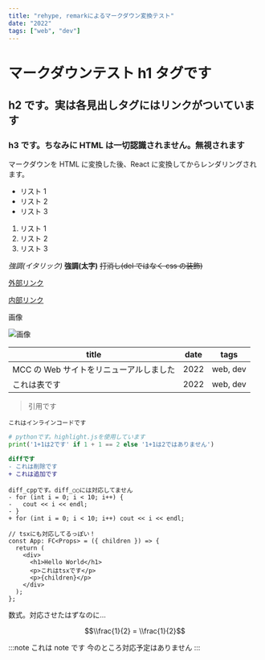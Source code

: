 ```yaml
---
title: "rehype, remarkによるマークダウン変換テスト"
date: "2022"
tags: ["web", "dev"]
---
```


# マークダウンテスト h1 タグです

## h2 です。実は各見出しタグにはリンクがついています

### h3 です。ちなみに HTML は一切認識されません。無視されます

マークダウンを HTML に変換した後、React に変換してからレンダリングされます。

- リスト 1
- リスト 2
- リスト 3

1. リスト 1
2. リスト 2
3. リスト 3

_強調(イタリック)_ **強調(太字)** ~~打消し(del ではなく css の装飾)~~

[外部リンク](https://www.google.com)

[内部リンク](/)

画像

![画像](https://www.google.com/images/branding/googlelogo/1x/googlelogo_color_272x92dp.png)

| title                                   | date | tags     |
| --------------------------------------- | ---- | -------- |
| MCC の Web サイトをリニューアルしました | 2022 | web, dev |
| これは表です                            | 2022 | web, dev |

> 引用です

`これはインラインコードです`

```python
# pythonです。highlight.jsを使用しています
print('1+1は2です' if 1 + 1 == 2 else '1+1は2ではありません')
```

```diff
diffです
- これは削除です
+ これは追加です
```

```diff_cpp
diff_cppです。diff_○○には対応してません
- for (int i = 0; i < 10; i++) {
-   cout << i << endl;
- }
+ for (int i = 0; i < 10; i++) cout << i << endl;
```

```tsx
// tsxにも対応してるっぽい！
const App: FC<Props> = ({ children }) => {
  return (
    <div>
      <h1>Hello World</h1>
      <p>これはtsxです</p>
      <p>{children}</p>
    </div>
  );
};
```

数式。対応させたはずなのに...

$$\\frac{1}{2} = \\frac{1}{2}$$

:::note
これは note です
今のところ対応予定はありません
:::
